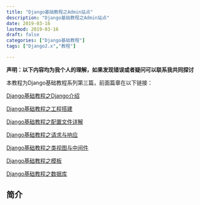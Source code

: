 ```yaml
---
title: "Django基础教程之Admin站点"
description: "Django基础教程之Admin站点"
date: 2019-03-16
lastmod: 2019-03-16
draft: false
categories: ["Django基础教程"] 
tags: ["Django2.x","教程"]

---
```


**声明：以下内容均为我个人的理解，如果发现错误或者疑问可以联系我共同探讨**

本教程为Django基础教程系列第三篇，前面篇章在以下链接：

[Django基础教程之Django介绍](http://49.235.231.121/2019/django基础教程一/)

[Django基础教程之工程搭建](http://49.235.231.121/2019/django基础教程二/)

[Django基础教程之配置文件详解](http://49.235.231.121/2019/django基础教程三/)

[Django基础教程之请求与响应](http://49.235.231.121/2019/django基础教程四/)

[Django基础教程之类视图与中间件](http://49.235.231.121/2019/django基础教程五/)

[Django基础教程之模板](http://49.235.231.121/2019/django基础教程五/)

[Django基础教程之数据库](http://49.235.231.121/2019/django基础教程六/)

## 简介

